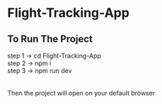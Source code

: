 # Flight-Tracking-App

## To Run The Project

step 1 -> cd Flight-Tracking-App<br/>
step 2 -> npm i<br/>
step 3 -> npm run dev<br/>
<br/><br/>
Then the project will open on your default browser
